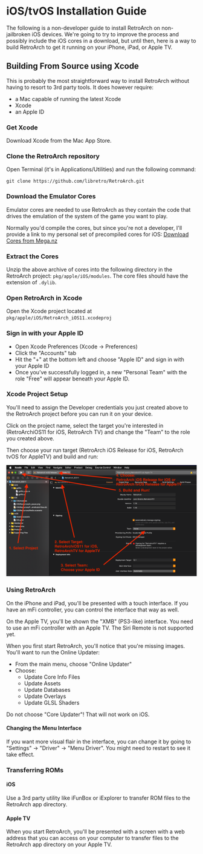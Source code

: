 # iOS/tvOS Installation Guide

The following is a non-developer guide to install RetroArch on non-jailbroken iOS devices. We're going to try to improve the process and possibly include the iOS cores in a download, but until then, here is a way to build RetroArch to get it running on your iPhone, iPad, or Apple TV.

## Building From Source using Xcode

This is probably the most straightforward way to install RetroArch without having to resort to 3rd party tools. It does however require:

- a Mac capable of running the latest Xcode
- Xcode
- an Apple ID

### Get Xcode

Download Xcode from the Mac App Store.

### Clone the RetroArch repository

Open Terminal (it's in Applications/Utilities) and run the following command:
```
git clone https://github.com/libretro/RetroArch.git
```

### Download the Emulator Cores

Emulator cores are needed to use RetroArch as they contain the code that drives the emulation of the system of the game you want to play.

Normally you'd compile the cores, but since you're not a developer, I'll provide a link to my personal set of precompiled cores for iOS: [Download Cores from Mega.nz](https://mega.nz/#!ScRDECzC!f8Gow0Zww5kbkl4XPlCJ2lK0sFqcZ1rWSL5QYLvO0O4)

### Extract the Cores

Unzip the above archive of cores into the following directory in the RetroArch project: `pkg/apple/iOS/modules`. The core files should have the extension of `.dylib`.

### Open RetroArch in Xcode

Open the Xcode project located at `pkg/apple/iOS/RetroArch_iOS11.xcodeproj`

### Sign in with your Apple ID

- Open Xcode Preferences (Xcode -> Preferences)
- Click the "Accounts" tab
- Hit the "+" at the bottom left and choose "Apple ID" and sign in with your Apple ID
- Once you’ve successfully logged in, a new "Personal Team" with the role "Free" will appear beneath your Apple ID.

### Xcode Project Setup

You'll need to assign the Developer credentials you just created above to the RetroArch project before you can run it on your device.

Click on the project name, select the target you're interested in (RetroArchiOS11 for iOS, RetroArch TV) and change the "Team" to the role you created above.

Then choose your run target (RetroArch iOS Release for iOS, RetroArch tvOS for AppleTV) and build and run:

![Xcode Steps](../image/guides/ios-install-pic-1.png)

### Using RetroArch

On the iPhone and iPad, you'll be presented with a touch interface. If you have an mFi controller, you can control the interface that way as well.

On the Apple TV, you'll be shown the "XMB" (PS3-like) interface. You need to use an mFi controller with an Apple TV. The Siri Remote is not supported yet.

When you first start RetroArch, you'll notice that you're missing images. You'll want to run the Online Updater:

- From the main menu, choose "Online Updater"
- Choose:
  - Update Core Info Files
  - Update Assets
  - Update Databases
  - Update Overlays
  - Update GLSL Shaders

Do not choose "Core Updater"! That will not work on iOS.

#### Changing the Menu Interface

If you want more visual flair in the interface, you can change it by going to "Settings" -> "Driver" -> "Menu Driver". You might need to restart to see it take effect.

### Transferring ROMs

#### iOS

Use a 3rd party utility like iFunBox or iExplorer to transfer ROM files to the RetroArch app directory.

#### Apple TV

When you start RetroArch, you'll be presented with a screen with a web address that you can access on your computer to transfer files to the RetroArch app directory on your Apple TV.
